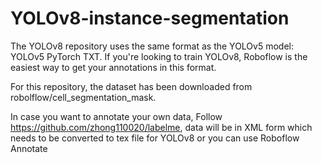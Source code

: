 # YOLOv8-instance-segmentation
The YOLOv8 repository uses the same format as the YOLOv5 model: YOLOv5 PyTorch TXT. If you're looking to train YOLOv8, Roboflow is the easiest way to get your annotations in this format.

For this repository, the dataset has been downloaded from robolflow/cell_segmentation_mask.

In case you want to annotate your own data, Follow https://github.com/zhong110020/labelme, data will be in XML form which needs to be converted to tex file for YOLOv8 
or you can use Roboflow Annotate

